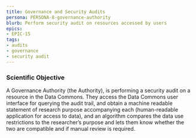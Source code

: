 ```yaml
---
title: Governance and Security Audits
persona: PERSONA-8-governance-authority
blurb: Perform security audit on resources accessed by users
epics:
- EPIC-15
tags:
- audits
- governance
- security audit
---
```

### Scientific Objective

A Governance Authority (the Authority), is performing a security audit on a resource in the Data Commons. They access the Data Commons user interface for querying the audit trail, and obtain a machine readable statement of research purpose accompanying each (human-readable application for access to data), and an algorithm compares the data use restrictions to the researcher’s purpose and lets them know whether the two are compatible and if manual review is required.